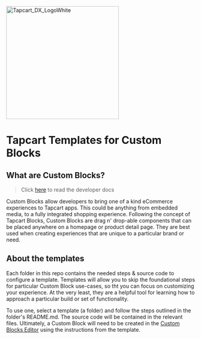 <img width="300" alt="Tapcart_DX_LogoWhite" src="https://user-images.githubusercontent.com/15990327/204074857-94ac726c-fc2a-4de0-a4ff-00b73c042262.png">

# Tapcart Templates for Custom Blocks

## What are Custom Blocks?
> Click [here](https://docs.tapcart.com) to read the developer docs

Custom Blocks allow developers to bring one of a kind eCommerce experiences to Tapcart apps. This could be anything from embedded media, to a fully integrated shopping experience. Following the concept of Tapcart Blocks, Custom Blocks are drag n' drop-able components that can be placed anywhere on a homepage or product detail page. They are best used when creating experiences that are unique to a particular brand or need.

## About the templates
Each folder in this repo contains the needed steps & source code to configure a template. Templates will allow you to skip the foundational steps for particular Custom Block use-cases, so tht you can focus on customizing your experience. At the very least, they are a helpful tool for learning how to approach a particular build or set of functionality.

To use one, select a template (a folder) and follow the steps outlined in the folder's README.md. The source code will be contained in the relevant files. Ultimately, a Custom Block will need to be created in the [Custom Blocks Editor](https://app.tapcart.com/custom-blocks) using the instructions from the template.
